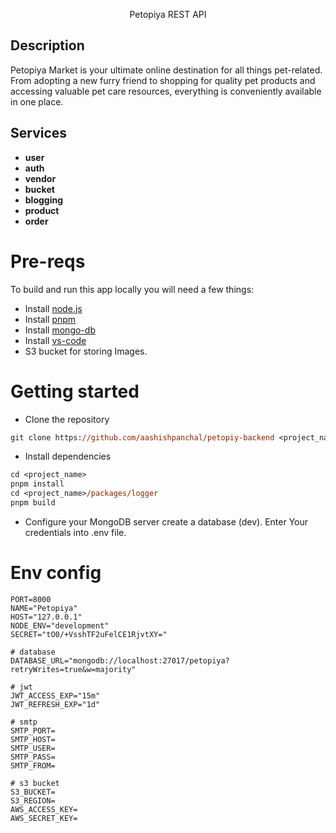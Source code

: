 <p align="center">Petopiya REST API</p>

## Description

Petopiya Market is your ultimate online destination for all things pet-related. From adopting a new furry friend to shopping for quality pet products and accessing valuable pet care resources, everything is conveniently available in one place.

## Services

- **user**
- **auth**
- **vendor**
- **bucket**
- **blogging**
- **product**
- **order**

# Pre-reqs

To build and run this app locally you will need a few things:

- Install [node.js](https://nodejs.org/en/)
- Install [pnpm](https://pnpm.io/installation)
- Install [mongo-db](https://www.mongodb.com/try/download/community)
- Install [vs-code](https://code.visualstudio.com/)
- S3 bucket for storing Images.

# Getting started

- Clone the repository

```ps
git clone https://github.com/aashishpanchal/petopiy-backend <project_name>
```

- Install dependencies

```ps
cd <project_name>
pnpm install
cd <project_name>/packages/logger
pnpm build
```

- Configure your MongoDB server
  create a database (dev).
  Enter Your credentials into .env file.

# Env config

```env
PORT=8000
NAME="Petopiya"
HOST="127.0.0.1"
NODE_ENV="development"
SECRET="tO0/+VsshTF2uFelCE1RjvtXY="

# database
DATABASE_URL="mongodb://localhost:27017/petopiya?retryWrites=true&w=majority"

# jwt
JWT_ACCESS_EXP="15m"
JWT_REFRESH_EXP="1d"

# smtp
SMTP_PORT=
SMTP_HOST=
SMTP_USER=
SMTP_PASS=
SMTP_FROM=

# s3 bucket
S3_BUCKET=
S3_REGION=
AWS_ACCESS_KEY=
AWS_SECRET_KEY=
```
